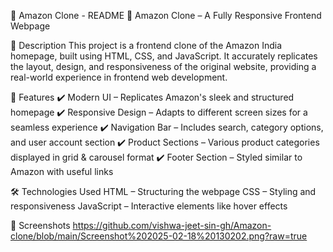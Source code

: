📜 Amazon Clone - README
🚀 Amazon Clone – A Fully Responsive Frontend Webpage

📌 Description
This project is a frontend clone of the Amazon India homepage, built using HTML, CSS, and JavaScript. It accurately replicates the layout, design, and responsiveness of the original website, providing a real-world experience in frontend web development.

🔹 Features
✔️ Modern UI – Replicates Amazon's sleek and structured homepage
✔️ Responsive Design – Adapts to different screen sizes for a seamless experience
✔️ Navigation Bar – Includes search, category options, and user account section
✔️ Product Sections – Various product categories displayed in grid & carousel format
✔️ Footer Section – Styled similar to Amazon with useful links

🛠️ Technologies Used
HTML – Structuring the webpage
CSS – Styling and responsiveness
JavaScript – Interactive elements like hover effects

📸 Screenshots
https://github.com/vishwa-jeet-sin-gh/Amazon-clone/blob/main/Screenshot%202025-02-18%20130202.png?raw=true
